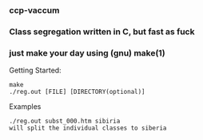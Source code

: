 ### ccp-vaccum
### Class segregation written in C, but fast as fuck
### just make your day using (gnu) make(1)

Getting Started: 
```
make
./reg.out [FILE] [DIRECTORY(optional)] 
```
  
 Examples
```
./reg.out subst_000.htm sibiria
will split the individual classes to siberia
```
